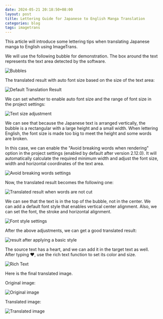 ```yaml
---
date: 2024-05-21 20:18:50+08:00
layout: post
title: Lettering Guide for Japanese to English Manga Translation
categories: blog
tags: imagetrans
---
```


This article will introduce some lettering tips when translating Japanese manga to English using ImageTrans.

We will use the following bubble for demonstration. The box around the text represents the text area detected by the software.

![Bubbles](/album/ja2en-lettering/boxed.jpg)

The translated result with auto font size based on the size of the text area:

![Default Translation Result](/album/ja2en-lettering/en-default.jpg)

We can set whether to enable auto font size and the range of font size in the project settings:

![Text size adjustment](/album/ja2en-lettering/auto-font-size-settings.jpg)


We can see that because the Japanese text is arranged vertically, the bubble is a rectangular with a large height and a small width. When lettering English, the font size is made too big to meet the height and some words are broken.

In this case, we can enable the "Avoid breaking words when rendering" option in the project settings (enabled by default after version 2.12.0). It will automatically calculate the required minimum width and adjust the font size, width and horizontal coordinates of the text area.

![Avoid breaking words settings](/album/ja2en-lettering/avoid-breaking-setting.jpg)

Now, the translated result becomes the following one:

![Translated result when words are not cut](/album/ja2en-lettering/en-nonbreaking.jpg)


We can see that the text is in the top of the bubble, not in the center. We can add a default font style that enables vertical center alignment. Also, we can set the font, the stroke and horizontal alignment.

![Font style settings](/album/ja2en-lettering/font-style-settings.jpg)


After the above adjustments, we can get a good translated result:

![result after applying a basic style](/album/ja2en-lettering/en-basic-font-style.jpg)

The source text has a heart, and we can add it in the target text as well. After typing ♥, use the rich text function to set its color and size.

![Rich Text](/album/ja2en-lettering/rich-text.jpg)


Here is the final translated image.

Original image:

![Original image](/album/ja2en-lettering/source.jpg)

Translated image:

![Translated image](/album/ja2en-lettering/target.jpg)


